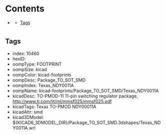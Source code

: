 



Contents
========

* [](#)
	* [Tags](#tags)

# 

## Tags

- index: 10460
- hexID: 
- oompType: FOOTPRINT
- oompSize: kicad
- oompColor: kicad-footprints
- oompDesc: Package_TO_SOT_SMD
- oompIndex: Texas_NDY0011A
- oompName: kicad-footprints/Package_TO_SOT_SMD/Texas_NDY0011A
- kicadDesc: TO-PMOD-11 11-pin switching regulator package, http://www.ti.com/lit/ml/mmsf025/mmsf025.pdf
- kicadTags: Texas TO-PMOD NDY00011A
- kicadAttr: smd
- kicad3DModel: ${KICAD6_3DMODEL_DIR}/Package_TO_SOT_SMD.3dshapes/Texas_NDY0011A.wrl

